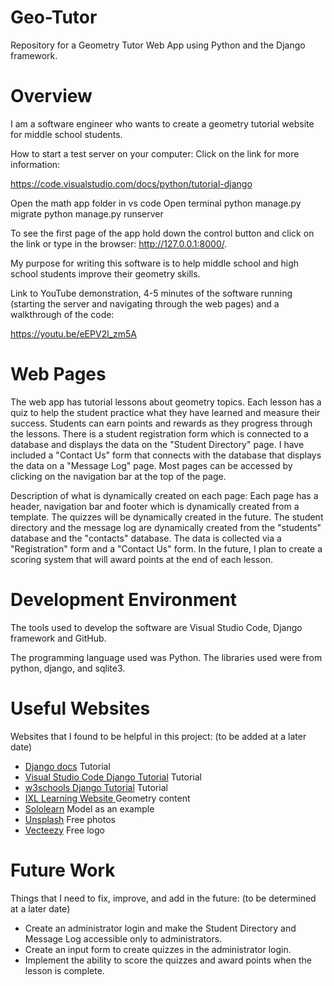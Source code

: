# Geo-Tutor

Repository for a Geometry Tutor Web App using Python and the Django framework.

# Overview

I am a software engineer who wants to create a geometry tutorial website for middle school students.

How to start a test server on your computer: Click on the link for more information:

https://code.visualstudio.com/docs/python/tutorial-django

Open the math app folder in vs code
Open terminal
python manage.py migrate
python manage.py runserver

To see the first page of the app hold down the control button and click on the link or type in the browser: http://127.0.0.1:8000/.

My purpose for writing this software is to help middle school and high school students improve their geometry skills.

Link to YouTube demonstration, 4-5 minutes of the software running (starting the server and navigating through the web pages) and a walkthrough of the code:

https://youtu.be/eEPV2l_zm5A

# Web Pages

The web app has tutorial lessons about geometry topics. Each lesson has a quiz to help the student practice what they have learned and measure their success. Students can earn points and rewards as they progress through the lessons. There is a student registration form which is connected to a database and displays the data on the "Student Directory" page. I have included a "Contact Us" form that connects with the database that displays the data on a "Message Log" page. Most pages can be accessed by clicking on the navigation bar at the top of the page.

Description of what is dynamically created on each page: Each page has a header, navigation bar and footer which is dynamically created from a template. The quizzes will be dynamically created in the future. The student directory and the message log are dynamically created from the "students" database and the "contacts" database. The data is collected via a "Registration" form and a "Contact Us" form. In the future, I plan to create a scoring system that will award points at the end of each lesson.

# Development Environment

The tools used to develop the software are Visual Studio Code, Django framework and GitHub.

The programming language used was Python. The libraries used were from python, django, and sqlite3.

# Useful Websites

Websites that I found to be helpful in this project: (to be added at a later date)

- [Django docs](https://docs.djangoproject.com/en/3.0/contents/) Tutorial
- [Visual Studio Code Django Tutorial](https://code.visualstudio.com/docs/python/tutorial-django) Tutorial
- [w3schools Django Tutorial](https://www.w3schools.com/django/index.php) Tutorial
- [IXL Learning Website ](https://www.ixl.com/math/lessons/types-of-angles) Geometry content
- [Sololearn](https://www.sololearn.com/learning/1059) Model as an example
- [Unsplash](https://unsplash.com/) Free photos
- [Vecteezy](https://www.vecteezy.com/) Free logo

# Future Work

Things that I need to fix, improve, and add in the future: (to be determined at a later date)

- Create an administrator login and make the Student Directory and Message Log accessible only to administrators.
- Create an input form to create quizzes in the administrator login.
- Implement the ability to score the quizzes and award points when the lesson is complete.
